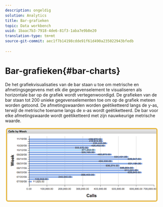 ```yaml
---
description: ongeldig
solution: Analytics
title: Bar-grafieken
topic: Data workbench
uuid: 1baac7b3-7918-4de6-81f3-1aba7e9b8e20
translation-type: tm+mt
source-git-commit: aec1f7b14198cdde91f61d490a235022943bfedb

---
```



# Bar-grafieken{#bar-charts}

De het grafiekvisualisaties van de bar staan u toe om metrische en afmetingsgegevens met elk die gegevenselement te visualiseren als horizontale bar op de grafiek wordt vertegenwoordigd. De grafieken van de bar staan tot 200 unieke gegevenselementen toe om op de grafiek meteen worden getoond. De afmetingswaarden worden geëtiketteerd langs de y-as, terwijl de metrische toename langs de x-as wordt geëtiketteerd. De bar voor elke afmetingswaarde wordt geëtiketteerd met zijn nauwkeurige metrische waarde.

![](assets/bar_chart.png)


